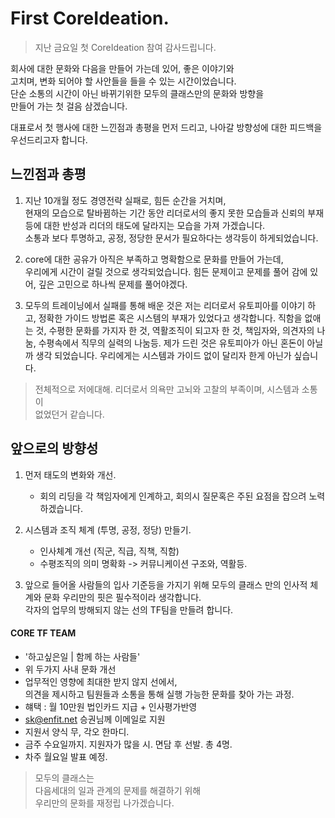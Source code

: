 # First CoreIdeation. 

> 지난 금요일 첫 CoreIdeation 참여 감사드립니다. 

회사에 대한 문화와 다음을 만들어 가는데 있어, 좋은 이야기와    
고치며, 변화 되어야 할 사안들을 들을 수 있는 시간이었습니다.   
단순 소통의 시간이 아닌 바뀌기위한 모두의 클래스만의 문화와 방향을    
만들어 가는 첫 걸음 삼겠습니다.     

대표로서 첫 행사에 대한 느낀점과 총평을 먼저 드리고, 
나아갈 방향성에 대한 피드백을 우선드리고자 합니다. 

## 느낀점과 총평
1. 지난 10개월 정도 경영전략 실패로, 힘든 순간을 거치며,   
현재의 모습으로 탈바뀜하는 기간 동안
리더로서의 좋지 못한 모습들과 신뢰의 부재등에 대한 반성과
리더의 태도에 달라지는 모습을 가져 가겠습니다.  
소통과 보다 투명하고, 공정, 정당한 문서가 필요하다는 생각등이 하게되었습니다.

2. core에 대한 공유가 아직은 부족하고 명확함으로 문화를 만들어 가는데,   
우리에게 시간이 걸릴 것으로 생각되었습니다. 힘든 문제이고 문제를 풀어 감에 있어, 
깊은 고민으로 하나씩 문제를 풀어야겠다. 

3. 모두의 트레이닝에서 실패를 통해 배운 것은 저는 리더로서 유토피아를 이야기
하고, 정확한 가이드 방법론 혹은 시스템의 부재가 있었다고 생각합니다. 
직함을 없애는 것, 수평한 문화를 가지자 한 것, 역활조직이 되고자 한 것, 
책임자와, 의견자의 나눔, 수평속에서 직무의 실력의 나눔등. 제가 드린 것은 
유토피아가 아닌 혼돈이 아닐까 생각 되었습니다. 
우리에게는 시스템과 가이드 없이 달리자 한게 아닌가 싶습니다. 

> 전체적으로 저에대해. 리더로서 의욕만 고뇌와 고찰의 부족이며, 시스템과 소통이   
없었던거 같습니다. 

## 앞으로의 방향성
1. 먼저 태도의 변화와 개선.    
   - 회의 리딩을 각 책임자에게 인계하고, 회의시 질문혹은 주된 요점을 잡으려 노력하겠습니다.

2. 시스템과 조직 체계 (투명, 공정, 정당) 만들기. 
   - 인사체계 개선 (직군, 직급, 직책, 직함)
   - 수평조직의 의미 명확화 -> 커뮤니케이션 구조와, 역활등.

3. 앞으로 들어올 사람들의 입사 기준등을 가지기 위해
모두의 클래스 만의 인사적 체계와 문화 우리만의 핏은 필수적이라 생각합니다.    
각자의 업무의 방해되지 않는 선의 TF팀을 만들려 합니다. 

#### CORE TF TEAM
   - '하고싶은일 | 함께 하는 사람들'
   - 위 두가지 사내 문화 개선 
   - 업무적인 영향에 최대한 받지 않지 선에서,    
의견을 제시하고 팀원들과 소통을 통해 실행 가능한 문화를 찾아 가는 과정. 
   - 햬택 : 월 10만원 법인카드 지급 + 인사평가반영
   - sk@enfit.net  승권님께 이메일로 지원 
   - 지원서 양식 무, 각오 한마디. 
   - 금주 수요일까지. 지원자가 많을 시. 면담 후 선발. 총 4명. 
   - 차주 월요일 발표 예정. 

> 모두의 클래스는   
 다음세대의 일과 관계의 문제를 해결하기 위해    
우리만의 문화를 재정립 나가겠습니다. 
